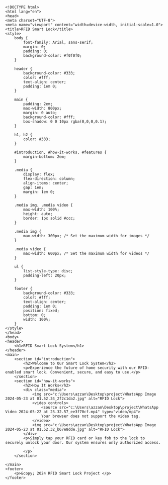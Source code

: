     <!DOCTYPE html>
    <html lang="en">
    <head>
    <meta charset="UTF-8">
    <meta name="viewport" content="width=device-width, initial-scale=1.0">
    <title>RFID Smart Lock</title>
    <style>
        body {
            font-family: Arial, sans-serif;
            margin: 0;
            padding: 0;
            background-color: #f0f0f0;
        }

        header {
            background-color: #333;
            color: #fff;
            text-align: center;
            padding: 1em 0;
        }

        main {
            padding: 2em;
            max-width: 800px;
            margin: 0 auto;
            background-color: #fff;
            box-shadow: 0 0 10px rgba(0,0,0,0.1);
        }

        h1, h2 {
            color: #333;
        }

        #introduction, #how-it-works, #features {
            margin-bottom: 2em;
        }

        .media {
            display: flex;
            flex-direction: column;
            align-items: center;
            gap: 1em;
            margin: 1em 0;
        }

        .media img, .media video {
            max-width: 100%;
            height: auto;
            border: 1px solid #ccc;
        }

        .media img {
            max-width: 300px; /* Set the maximum width for images */
        }

        .media video {
            max-width: 600px; /* Set the maximum width for videos */
        }

        ul {
            list-style-type: disc;
            padding-left: 20px;
        }

        footer {
            background-color: #333;
            color: #fff;
            text-align: center;
            padding: 1em 0;
            position: fixed;
            bottom: 0;
            width: 100%;
        }
    </style>
    </head>
    <body>
    <header>
        <h1>RFID Smart Lock System</h1>
    </header>
    <main>
        <section id="introduction">
            <h2>Welcome to Our Smart Lock System</h2>
            <p>Experience the future of home security with our RFID-enabled smart lock. Convenient, secure, and easy to use.</p>
        </section>
        <section id="how-it-works">
            <h2>How It Works</h2>
            <div class="media">
                <img src="c:\Users\azzan\Desktop\project\WhatsApp Image 2024-05-23 at 01.52.34_2f2c1da2.jpg" alt="RFID Lock">
                <video controls>
                    <source src="c:\Users\azzan\Desktop\project\WhatsApp Video 2024-05-22 at 23.32.57_ee3f70cf.mp4" type="video/mp4">
                    Your browser does not support the video tag.
                </video>
                <img src="c:\Users\azzan\Desktop\project\WhatsApp Image 2024-05-23 at 01.52.32_b67e8dde.jpg" alt="RFID Lock">
            </div>
            <p>Simply tap your RFID card or key fob to the lock to securely unlock your door. Our system ensures only authorized access.
                .   
            </p>
        </section>
        
    </main>
    <footer>
        <p>&copy; 2024 RFID Smart Lock Project </p>
    </footer>
</body>
</html>
